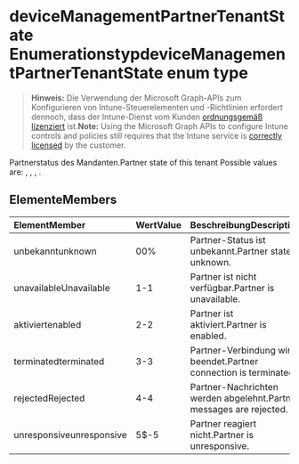 # <a name="devicemanagementpartnertenantstate-enum-type"></a><span data-ttu-id="74ca8-101">deviceManagementPartnerTenantState Enumerationstyp</span><span class="sxs-lookup"><span data-stu-id="74ca8-101">deviceManagementPartnerTenantState enum type</span></span>

> <span data-ttu-id="74ca8-102">**Hinweis:** Die Verwendung der Microsoft Graph-APIs zum Konfigurieren von Intune-Steuerelementen und -Richtlinien erfordert dennoch, dass der Intune-Dienst vom Kunden [ordnungsgemäß lizenziert](https://go.microsoft.com/fwlink/?linkid=839381) ist.</span><span class="sxs-lookup"><span data-stu-id="74ca8-102">**Note:** Using the Microsoft Graph APIs to configure Intune controls and policies still requires that the Intune service is [correctly licensed](https://go.microsoft.com/fwlink/?linkid=839381) by the customer.</span></span>

<span data-ttu-id="74ca8-103">Partnerstatus des Mandanten.</span><span class="sxs-lookup"><span data-stu-id="74ca8-103">Partner state of this tenant Possible values are: , , , .</span></span>
## <a name="members"></a><span data-ttu-id="74ca8-104">Elemente</span><span class="sxs-lookup"><span data-stu-id="74ca8-104">Members</span></span>
|<span data-ttu-id="74ca8-105">Element</span><span class="sxs-lookup"><span data-stu-id="74ca8-105">Member</span></span>|<span data-ttu-id="74ca8-106">Wert</span><span class="sxs-lookup"><span data-stu-id="74ca8-106">Value</span></span>|<span data-ttu-id="74ca8-107">Beschreibung</span><span class="sxs-lookup"><span data-stu-id="74ca8-107">Description</span></span>|
|:---|:---|:---|
|<span data-ttu-id="74ca8-108">unbekannt</span><span class="sxs-lookup"><span data-stu-id="74ca8-108">unknown</span></span>|<span data-ttu-id="74ca8-109">0</span><span class="sxs-lookup"><span data-stu-id="74ca8-109">0%</span></span>|<span data-ttu-id="74ca8-110">Partner-Status ist unbekannt.</span><span class="sxs-lookup"><span data-stu-id="74ca8-110">Partner state is unknown.</span></span>|
|<span data-ttu-id="74ca8-111">unavailable</span><span class="sxs-lookup"><span data-stu-id="74ca8-111">Unavailable</span></span>|<span data-ttu-id="74ca8-112">1</span><span class="sxs-lookup"><span data-stu-id="74ca8-112">-1</span></span>|<span data-ttu-id="74ca8-113">Partner ist nicht verfügbar.</span><span class="sxs-lookup"><span data-stu-id="74ca8-113">Partner is unavailable.</span></span>|
|<span data-ttu-id="74ca8-114">aktiviert</span><span class="sxs-lookup"><span data-stu-id="74ca8-114">enabled</span></span>|<span data-ttu-id="74ca8-115">2</span><span class="sxs-lookup"><span data-stu-id="74ca8-115">-2</span></span>|<span data-ttu-id="74ca8-116">Partner ist aktiviert.</span><span class="sxs-lookup"><span data-stu-id="74ca8-116">Partner is enabled.</span></span>|
|<span data-ttu-id="74ca8-117">​terminated​</span><span class="sxs-lookup"><span data-stu-id="74ca8-117">terminated</span></span>|<span data-ttu-id="74ca8-118">3</span><span class="sxs-lookup"><span data-stu-id="74ca8-118">-3</span></span>|<span data-ttu-id="74ca8-119">Partner-Verbindung wird beendet.</span><span class="sxs-lookup"><span data-stu-id="74ca8-119">Partner connection is terminated.</span></span>|
|<span data-ttu-id="74ca8-120">​rejected​</span><span class="sxs-lookup"><span data-stu-id="74ca8-120">Rejected</span></span>|<span data-ttu-id="74ca8-121">4</span><span class="sxs-lookup"><span data-stu-id="74ca8-121">-4</span></span>|<span data-ttu-id="74ca8-122">Partner-Nachrichten werden abgelehnt.</span><span class="sxs-lookup"><span data-stu-id="74ca8-122">Partner messages are rejected.</span></span>|
|<span data-ttu-id="74ca8-123">unresponsive</span><span class="sxs-lookup"><span data-stu-id="74ca8-123">unresponsive</span></span>|<span data-ttu-id="74ca8-124">5</span><span class="sxs-lookup"><span data-stu-id="74ca8-124">$-5</span></span>|<span data-ttu-id="74ca8-125">Partner reagiert nicht.</span><span class="sxs-lookup"><span data-stu-id="74ca8-125">Partner is unresponsive.</span></span>|








